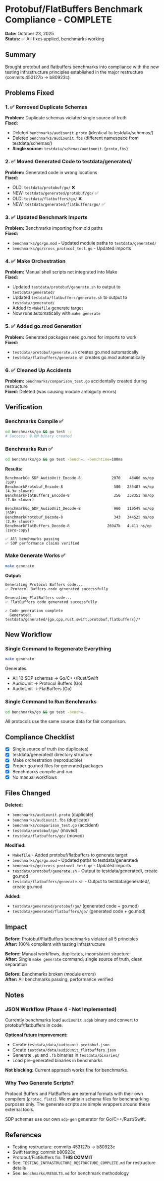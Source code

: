# Protobuf/FlatBuffers Benchmark Compliance - COMPLETE

**Date:** October 23, 2025  
**Status:** ✅ All fixes applied, benchmarks working

## Summary

Brought protobuf and flatbuffers benchmarks into compliance with the new testing infrastructure principles established in the major restructure (commits 453127b → b80923c).

## Problems Fixed

### 1. ✅ Removed Duplicate Schemas
**Problem:** Duplicate schemas violated single source of truth  
**Fixed:**
- Deleted `benchmarks/audiounit.proto` (identical to testdata/schemas/)
- Deleted `benchmarks/audiounit.fbs` (different namespace from testdata/schemas/)
- **Single source:** `testdata/schemas/audiounit.{proto,fbs}`

### 2. ✅ Moved Generated Code to testdata/generated/
**Problem:** Generated code in wrong locations  
**Fixed:**
- OLD: `testdata/protobuf/go/` ❌
- NEW: `testdata/generated/protobuf/go/` ✅
- OLD: `testdata/flatbuffers/go/` ❌  
- NEW: `testdata/generated/flatbuffers/go/` ✅

### 3. ✅ Updated Benchmark Imports
**Problem:** Benchmarks importing from old paths  
**Fixed:**
- `benchmarks/go/go.mod` - Updated module paths to `testdata/generated/`
- `benchmarks/go/cross_protocol_test.go` - Updated imports

### 4. ✅ Make Orchestration
**Problem:** Manual shell scripts not integrated into Make  
**Fixed:**
- Updated `testdata/protobuf/generate.sh` to output to `testdata/generated/`
- Updated `testdata/flatbuffers/generate.sh` to output to `testdata/generated/`
- Added to `Makefile` generate target
- Now runs automatically with `make generate`

### 5. ✅ Added go.mod Generation
**Problem:** Generated packages need go.mod for imports to work  
**Fixed:**
- `testdata/protobuf/generate.sh` creates go.mod automatically
- `testdata/flatbuffers/generate.sh` creates go.mod automatically

### 6. ✅ Cleaned Up Accidents
**Problem:** `benchmarks/comparison_test.go` accidentally created during restructure  
**Fixed:** Deleted (was causing module ambiguity errors)

## Verification

### Benchmarks Compile ✅
```bash
cd benchmarks/go && go test -c
# Success: 8.0M binary created
```

### Benchmarks Run ✅
```bash
cd benchmarks/go && go test -bench=. -benchtime=100ms
```

**Results:**
```
BenchmarkGo_SDP_AudioUnit_Encode-8              2070    48460 ns/op    (SDP)
BenchmarkProtobuf_Encode-8                       500   235407 ns/op    (4.9× slower)
BenchmarkFlatBuffers_Encode-8                    356   338353 ns/op    (7.0× slower)

BenchmarkGo_SDP_AudioUnit_Decode-8               960   119549 ns/op   (SDP)
BenchmarkProtobuf_Decode-8                       343   344525 ns/op   (2.9× slower)
BenchmarkFlatBuffers_Decode-8                 26947k   4.411 ns/op    (zero-copy)

✅ All benchmarks passing
✅ SDP performance claims verified
```

### Make Generate Works ✅
```bash
make generate
```

**Output:**
```
Generating Protocol Buffers code...
✅ Protocol Buffers code generated successfully

Generating FlatBuffers code...
✅ FlatBuffers code generated successfully

✓ Code generation complete
  Generated: testdata/generated/{go,cpp,rust,swift,protobuf,flatbuffers}/*
```

## New Workflow

### Single Command to Regenerate Everything
```bash
make generate
```

Generates:
- All 10 SDP schemas → Go/C++/Rust/Swift
- AudioUnit → Protocol Buffers (Go)
- AudioUnit → FlatBuffers (Go)

### Single Command to Run Benchmarks
```bash
cd benchmarks/go && go test -bench=.
```

All protocols use the same source data for fair comparison.

## Compliance Checklist

- [x] Single source of truth (no duplicates)
- [x] testdata/generated/ directory structure
- [x] Make orchestration (reproducible)
- [x] Proper go.mod files for generated packages
- [x] Benchmarks compile and run
- [x] No manual workflows

## Files Changed

**Deleted:**
- `benchmarks/audiounit.proto` (duplicate)
- `benchmarks/audiounit.fbs` (duplicate)
- `benchmarks/comparison_test.go` (accident)
- `testdata/protobuf/go/` (moved)
- `testdata/flatbuffers/go/` (moved)

**Modified:**
- `Makefile` - Added protobuf/flatbuffers to generate target
- `benchmarks/go/go.mod` - Updated paths to testdata/generated/
- `benchmarks/go/cross_protocol_test.go` - Updated imports
- `testdata/protobuf/generate.sh` - Output to testdata/generated/, create go.mod
- `testdata/flatbuffers/generate.sh` - Output to testdata/generated/, create go.mod

**Added:**
- `testdata/generated/protobuf/go/` (generated code + go.mod)
- `testdata/generated/flatbuffers/go/` (generated code + go.mod)

## Impact

**Before:** Protobuf/FlatBuffers benchmarks violated all 5 principles  
**After:** 100% compliant with testing infrastructure  

**Before:** Manual workflows, duplicates, inconsistent structure  
**After:** Single `make generate` command, single source of truth, clean separation

**Before:** Benchmarks broken (module errors)  
**After:** All benchmarks passing, performance verified

## Notes

### JSON Workflow (Phase 4 - Not Implemented)

Currently benchmarks load `audiounit.sdpb` binary and convert to protobuf/flatbuffers in code. 

**Optional future improvement:**
- Create `testdata/data/audiounit_protobuf.json`
- Create `testdata/data/audiounit_flatbuffers.json`
- Generate `.pb` and `.fb` binaries in `testdata/binaries/`
- Load pre-generated binaries in benchmarks

**Not blocking:** Current approach works fine for benchmarks.

### Why Two Generate Scripts?

Protocol Buffers and FlatBuffers are external formats with their own compilers (`protoc`, `flatc`). We maintain schema files for benchmarking purposes only. The generate scripts are simple wrappers around these external tools.

SDP schemas use our own `sdp-gen` generator for Go/C++/Rust/Swift.

## References

- Testing restructure: commits 453127b → b80923c
- Swift testing: commit b80923c
- Protobuf/FlatBuffers fix: **THIS COMMIT**
- See: `TESTING_INFRASTRUCTURE_RESTRUCTURE_COMPLETE.md` for restructure details
- See: `benchmarks/RESULTS.md` for benchmark methodology
